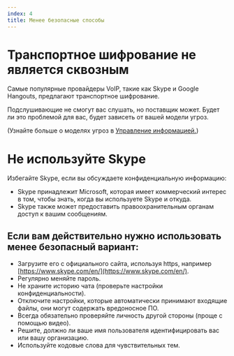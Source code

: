 ```yaml
---
index: 4
title: Менее безопасные способы
---
```

# Транспортное шифрование не является сквозным

Самые популярные провайдеры VoIP, такие как Skype и Google Hangouts, предлагают транспортное шифрование.

Подслушивающие не смогут вас слушать, но поставщик может. Будет ли это проблемой для вас, будет зависеть от вашей модели угроз.

(Узнайте больше о моделях угроз в [Управление информацией.](umbrella://information/managing-information))

# Не используйте Skype

Избегайте Skype, если вы обсуждаете конфиденциальную информацию:

*   Skype принадлежит Microsoft, которая имеет коммерческий интерес в том, чтобы знать, когда вы используете Skype и откуда.
*   Skype также может предоставить правоохранительным органам доступ к вашим сообщениям.

## Если вам действительно нужно использовать менее безопасный вариант:

*   Загрузите его с официального сайта, используя https, например [https://www.skype.com/en/](https://www.skype.com/en/).
*   Регулярно меняйте пароль.
*   Не храните историю чата (проверьте настройки конфиденциальности).
*   Отключите настройки, которые автоматически принимают входящие файлы, они могут содержать вредоносное ПО.
*   Всегда обязательно проверяйте личность другой стороны (проще с помощью видео).
*   Решите, должно ли ваше имя пользователя идентифицировать вас или вашу организацию.
*   Используйте кодовые слова для чувствительных тем.